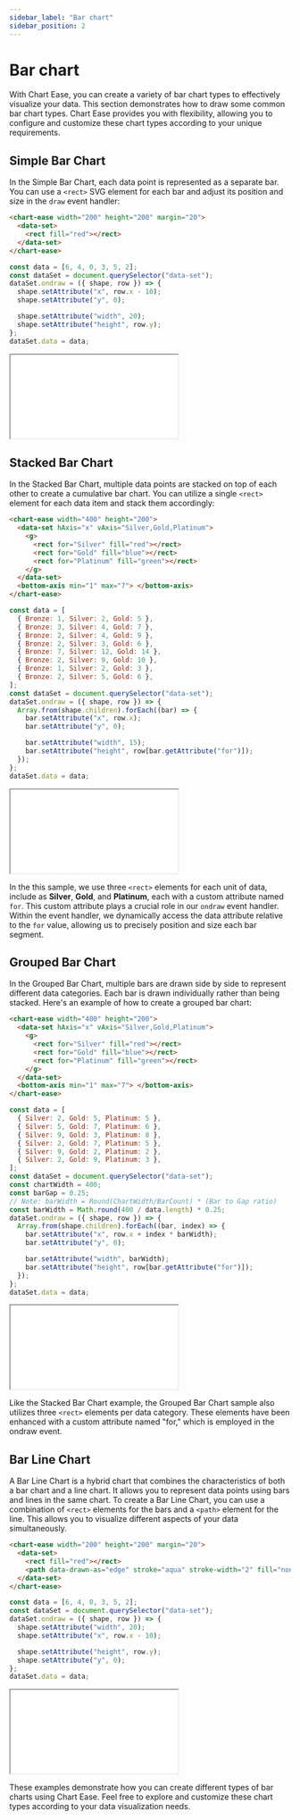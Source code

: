 ```yaml
---
sidebar_label: "Bar chart"
sidebar_position: 2
---
```


# Bar chart

With Chart Ease, you can create a variety of bar chart types to effectively visualize your data. This section demonstrates how to draw some common bar chart types. Chart Ease provides you with flexibility, allowing you to configure and customize these chart types according to your unique requirements.

## Simple Bar Chart

In the Simple Bar Chart, each data point is represented as a separate bar. You can use a `<rect>` SVG element for each bar and adjust its position and size in the `draw` event handler:

```html
<chart-ease width="200" height="200" margin="20">
  <data-set>
    <rect fill="red"></rect>
  </data-set>
</chart-ease>
```

```javascript
const data = [6, 4, 0, 3, 5, 2];
const dataSet = document.querySelector("data-set");
dataSet.ondraw = ({ shape, row }) => {
  shape.setAttribute("x", row.x - 10);
  shape.setAttribute("y", 0);

  shape.setAttribute("width", 20);
  shape.setAttribute("height", row.y);
};
dataSet.data = data;
```

<iframe src="/samples/chart-types/bar-chart.html" style={{ width: '250px', height: '250px' }}></iframe>

## Stacked Bar Chart

In the Stacked Bar Chart, multiple data points are stacked on top of each other to create a cumulative bar chart. You can utilize a single `<rect>` element for each data item and stack them accordingly:

```html
<chart-ease width="400" height="200">
  <data-set hAxis="x" vAxis="Silver,Gold,Platinum">
    <g>
      <rect for="Silver" fill="red"></rect>
      <rect for="Gold" fill="blue"></rect>
      <rect for="Platinum" fill="green"></rect>
    </g>
  </data-set>
  <bottom-axis min="1" max="7"> </bottom-axis>
</chart-ease>
```

```javascript
const data = [
  { Bronze: 1, Silver: 2, Gold: 5 },
  { Bronze: 3, Silver: 4, Gold: 7 },
  { Bronze: 2, Silver: 4, Gold: 9 },
  { Bronze: 2, Silver: 3, Gold: 6 },
  { Bronze: 7, Silver: 12, Gold: 14 },
  { Bronze: 2, Silver: 9, Gold: 10 },
  { Bronze: 1, Silver: 2, Gold: 3 },
  { Bronze: 2, Silver: 5, Gold: 6 },
];
const dataSet = document.querySelector("data-set");
dataSet.ondraw = ({ shape, row }) => {
  Array.from(shape.children).forEach((bar) => {
    bar.setAttribute("x", row.x);
    bar.setAttribute("y", 0);

    bar.setAttribute("width", 15);
    bar.setAttribute("height", row[bar.getAttribute("for")]);
  });
};
dataSet.data = data;
```

<iframe src="/samples/chart-types/stacked-bar-chart.html" style={{ width: '250px', height: '250px' }}></iframe>

In the this sample, we use three `<rect>` elements for each unit of data, include as **Silver**, **Gold**, and **Platinum**, each with a custom attribute named `for`. This custom attribute plays a crucial role in our `ondraw` event handler. Within the event handler, we dynamically access the data attribute relative to the `for` value, allowing us to precisely position and size each bar segment.

## Grouped Bar Chart

In the Grouped Bar Chart, multiple bars are drawn side by side to represent different data categories. Each bar is drawn individually rather than being stacked. Here's an example of how to create a grouped bar chart:

```html
<chart-ease width="400" height="200">
  <data-set hAxis="x" vAxis="Silver,Gold,Platinum">
    <g>
      <rect for="Silver" fill="red"></rect>
      <rect for="Gold" fill="blue"></rect>
      <rect for="Platinum" fill="green"></rect>
    </g>
  </data-set>
  <bottom-axis min="1" max="7"> </bottom-axis>
</chart-ease>
```

```javascript
const data = [
  { Silver: 2, Gold: 5, Platinum: 5 },
  { Silver: 5, Gold: 7, Platinum: 6 },
  { Silver: 9, Gold: 3, Platinum: 8 },
  { Silver: 2, Gold: 7, Platinum: 5 },
  { Silver: 9, Gold: 2, Platinum: 2 },
  { Silver: 2, Gold: 9, Platinum: 3 },
];
const dataSet = document.querySelector("data-set");
const chartWidth = 400;
const barGap = 0.25;
// Note: barWidth = Round(ChartWidth/BarCount) * (Bar to Gap ratio)
const barWidth = Math.round(400 / data.length) * 0.25;
dataSet.ondraw = ({ shape, row }) => {
  Array.from(shape.children).forEach((bar, index) => {
    bar.setAttribute("x", row.x + index * barWidth);
    bar.setAttribute("y", 0);

    bar.setAttribute("width", barWidth);
    bar.setAttribute("height", row[bar.getAttribute("for")]);
  });
};
dataSet.data = data;
```

<iframe src="/samples/chart-types/grouped-bar-chart.html" style={{ width: '500px', height: '250px' }}></iframe>

Like the Stacked Bar Chart example, the Grouped Bar Chart sample also utilizes three `<rect>` elements per data category. These elements have been enhanced with a custom attribute named "for," which is employed in the ondraw event.

## Bar Line Chart

A Bar Line Chart is a hybrid chart that combines the characteristics of both a bar chart and a line chart. It allows you to represent data points using bars and lines in the same chart. To create a Bar Line Chart, you can use a combination of `<rect>` elements for the bars and a `<path>` element for the line. This allows you to visualize different aspects of your data simultaneously.

```html
<chart-ease width="200" height="200" margin="20">
  <data-set>
    <rect fill="red"></rect>
    <path data-drawn-as="edge" stroke="aqua" stroke-width="2" fill="none"></path>
  </data-set>
</chart-ease>
```

```javascript
const data = [6, 4, 0, 3, 5, 2];
const dataSet = document.querySelector("data-set");
dataSet.ondraw = ({ shape, row }) => {
  shape.setAttribute("width", 20);
  shape.setAttribute("x", row.x - 10);

  shape.setAttribute("height", row.y);
  shape.setAttribute("y", 0);
};
dataSet.data = data;
```

<iframe src="/samples/chart-types/bar-line-chart.html" style={{ width: '250px', height: '250px' }}></iframe>

These examples demonstrate how you can create different types of bar charts using Chart Ease. Feel free to explore and customize these chart types according to your data visualization needs.
